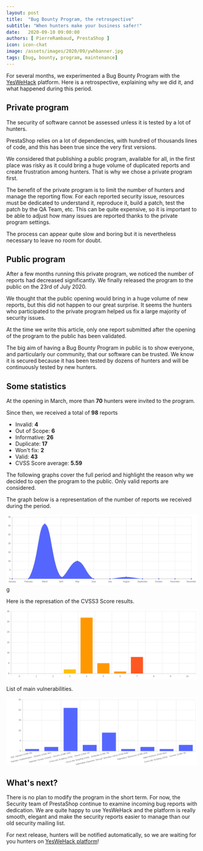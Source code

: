 ```yaml
---
layout: post
title:  "Bug Bounty Program, the retrospective"
subtitle: "When hunters make your business safer!"
date:   2020-09-10 09:00:00
authors: [ PierreRambaud, PrestaShop ]
icon: icon-chat
image: /assets/images/2020/09/ywhbanner.jpg
tags: [bug, bounty, program, maintenance]
---
```


For several months, we experimented a Bug Bounty Program with the [YesWeHack](https://yeswehack.com) platform. Here is a retrospective, explaining why we did it, and what happened during this period.


## Private program

The security of software cannot be assessed unless it is tested by a lot of hunters.

PrestaShop relies on a lot of dependencies, with hundred of thousands lines of code, and this has been true since the very first versions. 

We considered that publishing a public program, available for all, in the first place was risky as it could bring a huge volume of duplicated reports and create frustration among hunters. That is why we chose a private program first.

The benefit of the private program is to limit the number of hunters and manage the reporting flow. For each reported security issue, resources must be dedicated to understand it, reproduce it, build a patch, test the patch by the QA Team, etc. This can be quite expensive, so it is important to be able to adjust how many issues are reported thanks to the private program settings.

The process can appear quite slow and boring but it is nevertheless necessary to leave no room for doubt.


## Public program

After a few months running this private program, we noticed the number of reports had decreased significantly. We finally released the program to the public on the 23rd of July 2020.

We thought that the public opening would bring in a huge volume of new reports, but this did not happen to our great surprise. It seems the hunters who participated to the private program helped us fix a large majority of security issues.

At the time we write this article, only one report submitted after the opening of the program to the public has been validated.

The big aim of having a Bug Bounty Program in public is to show everyone, and particularly our community, that our software can be trusted. We know it is secured because it has been tested by dozens of hunters and will be continuously tested by new hunters.


## Some statistics

At the opening in March, more than **70** hunters were invited to the program.

Since then, we received a total of **98** reports
 - Invalid: **4**
 - Out of Scope: **6**
 - Informative: **26**
 - Duplicate: **17**
 - Won't fix: **2**
 - Valid: **43**
 - CVSS Score average: **5.59**

The following graphs cover the full period and highlight the reason why we decided to open the program to the public.
Only valid reports are considered.

The graph below is a representation of the number of reports we received during the period.

[![Valid reports](/assets/images/2020/09/bug-bounty-all-valid-reports.png)](/assets/images/2020/09/bug-bounty-all-valid-reports.pn)g

Here is the represation of the CVSS3 Score results.

[![CVSS3 Score](/assets/images/2020/09/bug-bounty-all-valid-cvss.png)](/assets/images/2020/09/bug-bounty-all-valid-cvss.png)

List of main vulnerabilities.

[![Common vulnerabilities](/assets/images/2020/09/bug-bounty-all-valid-types.png)](/assets/images/2020/09/bug-bounty-all-valid-types.png)


## What's next?

There is no plan to modify the program in the short term. For now, the Security team of PrestaShop continue to examine incoming bug reports with dedication. We are quite happy to use YesWeHack and the platform is really smooth, elegant and make the security reports easier to manage than our old security mailing list.

For next release, hunters will be notified automatically, so we are waiting for you hunters on [YesWeHack platform](https://yeswehack.com/programs/prestashop)!
